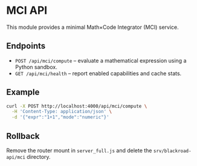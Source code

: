 # MCI API

This module provides a minimal Math×Code Integrator (MCI) service.

## Endpoints

- `POST /api/mci/compute` – evaluate a mathematical expression using a Python sandbox.
- `GET /api/mci/health` – report enabled capabilities and cache stats.

## Example

```bash
curl -X POST http://localhost:4000/api/mci/compute \
  -H 'Content-Type: application/json' \
  -d '{"expr":"1+1","mode":"numeric"}'
```

## Rollback

Remove the router mount in `server_full.js` and delete the `srv/blackroad-api/mci` directory.
